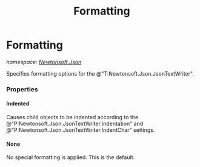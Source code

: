 ﻿---
title: Formatting
---

# Formatting
_namespace: [Newtonsoft.Json](N-Newtonsoft.Json.html)_

Specifies formatting options for the @"T:Newtonsoft.Json.JsonTextWriter".



### Properties

#### Indented
Causes child objects to be indented according to the @"P:Newtonsoft.Json.JsonTextWriter.Indentation" and @"P:Newtonsoft.Json.JsonTextWriter.IndentChar" settings.
#### None
No special formatting is applied. This is the default.

